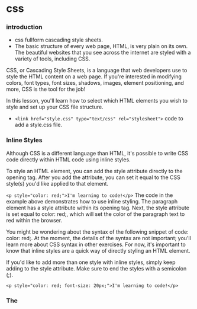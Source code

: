 # css
### introduction
* css fullform cascading style sheets.
* The basic structure of every web page, HTML, is very plain on its own. The beautiful websites that you see across the internet are styled with a variety of tools, including CSS.

CSS, or Cascading Style Sheets, is a language that web developers use to style the HTML content on a web page. If you're interested in modifying colors, font types, font sizes, shadows, images, element positioning, and more, CSS is the tool for the job!

In this lesson, you'll learn how to select which HTML elements you wish to style and set up your CSS file structure.
* ```<link href="style.css" type="text/css" rel="stylesheet">``` code to add a style.css file.
### Inline Styles
Although CSS is a different language than HTML, it's possible to write CSS code directly within HTML code using inline styles.

To style an HTML element, you can add the style attribute directly to the opening tag. After you add the attribute, you can set it equal to the CSS style(s) you'd like applied to that element.

```<p style="color: red;">I'm learning to code!</p>```
The code in the example above demonstrates how to use inline styling. The paragraph element has a style attribute within its opening tag. Next, the style attribute is set equal to color: red;, which will set the color of the paragraph text to red within the browser.

You might be wondering about the syntax of the following snippet of code: color: red;. At the moment, the details of the syntax are not important; you'll learn more about CSS syntax in other exercises. For now, it's important to know that inline styles are a quick way of directly styling an HTML element.

If you'd like to add more than one style with inline styles, simply keep adding to the style attribute. Make sure to end the styles with a semicolon (;).

```<p style="color: red; font-size: 20px;">I'm learning to code!</p>```


### The <style> Tag
* Inline styles are a fast way of styling HTML, but they also have limitations. If you wanted to style, for example
multiple elements you would have to add inline styling to each element manually. In addition, you would also have to maintain 
 the HTML code when additional elements are added.

Fortunately, HTML allows you to write CSS code in its own dedicated section with the <style> element. CSS can be written between opening and closing <style> tags. To use the <style> element, it must be placed inside of the <head> element.

```<head>
  <style>


  </style>
</head>```
After adding a <style> tag in the head section, you can begin writing CSS code.

```<head>
  <style>
    p {
      color: red;
      font-size: 20px;
    }
  </style>
</head>```
The CSS code in the example above changes the color of all paragraph text to red and also changes the size of the text to 20 pixels. Note how the syntax of the CSS code matches (for the most part) the syntax you used for inline styling. The main difference is that you can specify which elements to apply the styling to.

Again, the details of the CSS syntax in the example above aren't important at the moment. You will learn more about the details of CSS syntax in later lessons.


### The .css file
Developers avoid mixing code by storing HTML and CSS code in separate files (HTML files contain only HTML code, and CSS files contain only CSS code).

You can create a CSS file by using the .css file name extension, like so: style.css

With a CSS file, you can write all the CSS code needed to style a page without sacrificing the readability and maintainability of your HTML file.

### Linking the CSS File
Perfect! We successfully separated structure (HTML) from styling (CSS), but the web page still looks bland. Why?

When HTML and CSS code are in separate files, the files must be linked. Otherwise, the HTML file won't be able to locate the CSS code, and the styling will not be applied.

You can use the <link> element to link HTML and CSS files together. The <link> element must be placed within the head of the HTML file. It is a self-closing tag and requires the following three attributes:

href — like the anchor element, the value of this attribute must be the address, or path, to the CSS file.
type — this attribute describes the type of document that you are linking to (in this case, a CSS file). The value of this attribute should be set to text/css.
rel — this attribute describes the relationship between the HTML file and the CSS file. Because you are linking to a stylesheet, the value should be set to stylesheet.
When linking an HTML file and a CSS file together, the <link> element will look like the following:

<link href="https://www.codecademy.com/stylesheets/style.css" type="text/css" rel="stylesheet">
Note that in the example above the path to the stylesheet is a URL:

https://www.codecademy.com/stylesheets/style.css
Specifying the path to the stylesheet using a URL is one way of linking a stylesheet.

If the CSS file is stored in the same directory as your HTML file, then you can specify a relative path instead of a URL, like so:

<link href="./style.css" type="text/css" rel="stylesheet">
Using a relative path is very common way of linking a stylesheet.



### Tag Name
CSS can select HTML elements by using an element's tag name. A tag name is the word (or character) between HTML angle brackets.

For example, in HTML, the tag for a paragraph element is <p>. The CSS syntax for selecting <p> elements is:

p {

}
In the example above, all paragraph elements will be selected using a CSS selector. The selector in the example above is p. Note that the CSS selector matches the HTML tag for that element, but without the angle brackets.

In addition, two curly braces follow immediately after the selector (an opening and closing brace, respectively). Any CSS properties will go inside of the curly braces to style the selected elements.


### Class Name
CSS is not limited to selecting elements by tag name. HTML elements can have more than just a tag name; they can also have attributes. One common attribute is the class attribute. It's also possible to select an element by its class attribute.

For example, consider the following HTML:

<p class="brand">Sole Shoe Company</p>
The paragraph element in the example above has a class attribute within the <p> tag. The class attribute is set to "brand". To select this element using CSS, we could use the following CSS selector:

.brand {

}
To select an HTML element by its class using CSS, a period (.) must be prepended to the class's name. In the example above case, the class is brand, so the CSS selector for it is .brand.


### Multiple Classes
We can use CSS to select an HTML element's class attribute by name.

So far, we've selected elements using only one class name per element. If every HTML element had a single class, all the style information for each element would require a new class.

Luckily, it's possible to add more than one class name to an HTML element's class attribute.

For instance, perhaps there's a heading element that needs to be green and bold. You could write two CSS rules like so:

.green {
  color: green;
}

.bold {
  font-weight: bold;
}
Then, you could include both of these classes on one HTML element like this:

<h1 class="green bold"> ... </h1>
We can add multiple classes to an HTML element's class attribute by separating them with a space. This enables us to mix and match CSS classes to create many unique styles without writing a custom class for every style combination needed.
